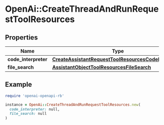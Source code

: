 # OpenAi::CreateThreadAndRunRequestToolResources

## Properties

| Name | Type | Description | Notes |
| ---- | ---- | ----------- | ----- |
| **code_interpreter** | [**CreateAssistantRequestToolResourcesCodeInterpreter**](CreateAssistantRequestToolResourcesCodeInterpreter.md) |  | [optional] |
| **file_search** | [**AssistantObjectToolResourcesFileSearch**](AssistantObjectToolResourcesFileSearch.md) |  | [optional] |

## Example

```ruby
require 'openai-openapi-rb'

instance = OpenAi::CreateThreadAndRunRequestToolResources.new(
  code_interpreter: null,
  file_search: null
)
```

